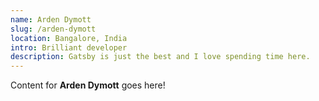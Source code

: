 ```yaml
---
name: Arden Dymott
slug: /arden-dymott
location: Bangalore, India
intro: Brilliant developer
description: Gatsby is just the best and I love spending time here.
---
```

Content for **Arden Dymott** goes here!